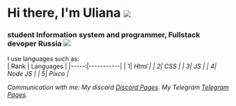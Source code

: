 # Hi there, I'm Uliana ![](https://github.com/blackcater/blackcater/raw/main/images/Hi.gif) 
###  student Information system and programmer, Fullstack devoper Russia <img src="https://emojisup.org/images/emoji/apple/ios-15-4/flag-russia@2x.png">
I use languages such as:  
| Rank | Languages |
|-----:|-----------|
|     1| <i class="fa fa-html"> Html      |
|     2| <i class="fa fa-css">CSS         |
|     3| <i class="fa fa-Javascript"> JS  |
|     4| <i class="fa fa-Node JS">Node JS |
|     5| <i class="fa fa-Pixco"> Pixco    |


Communication with me:
My discord [Discord Pages](https://discord.com/channels/1209880526211514440).
My Telegram [Telegram Pages](https://web.telegram.org/k/#@Ulianasas).
